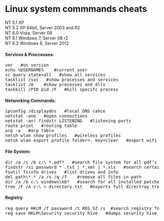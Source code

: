 Linux system commmands cheats
=============================

NT 5.1 XP<br>
NT 5.2 XP 64bit, Server 2003 and R2<br>
NT 6.0 Vista, Server 08<br>
NT 6.1 Windows 7, Server 08 r2<br>
NT 6.2 Windows 8, Server 2012<br>

<h4>Services & Proccesses:</h4>
<pre>
ver   #os version
echo %USERNAME%    #current user
sc query state=all   #show all services
tasklist /svc   #show processes and services
tasklist /m    #show processes and dlls
taskkill /PID pid /F   #kill specifc process
</pre>

<h4>Networking Commands:</h4>
<pre>
ipconfig /displaydns   #local DNS cahce
netstat -ano   #open connections
netstat -an! findstr LISTENING   #listening ports
route print   #routing table
arp -a   #arp table
netsh wlan show profiles   #wireless profiles
netsh wlan export profile folder=. key=clear   #export wifi pwd
</pre>

<h4>File System:</h4>
<pre>
dir /a /s /b c:\ *.pdf*   #search file system for all pdf’s
findstr /si password * .txt | *.xml | *.xls   #search certain file types for password string
fsutil fsinfo drives   #list drives and info
del path\*.* /a /s /q /f    #remove all files in path
dir /a /b c:\ windows\kb*   #search for all installed patches
tree /F /A c:\ > directory.txt   #exports full directroy tree of C:\
</pre>

<h4>Registry</h4>
<pre>
reg query HKLM /f password /t REG_SZ /s  #search registry for pwd
reg save HKLM\Security security.hive   #dumps security hive
</pre>


